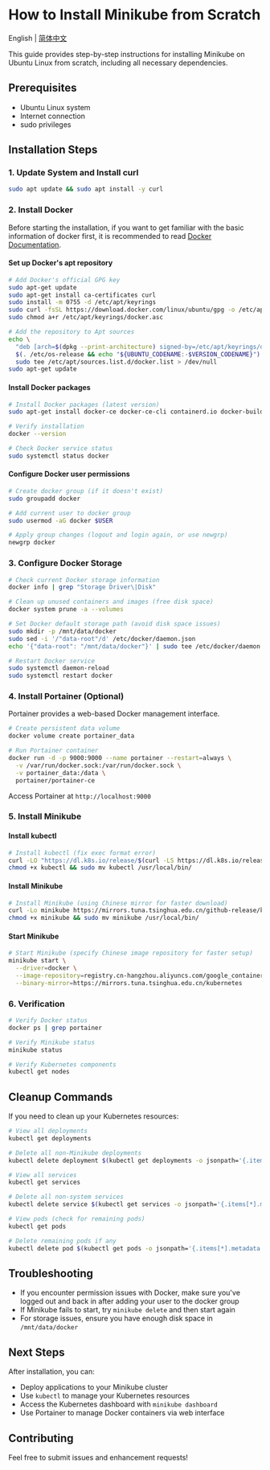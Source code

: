 # How to Install Minikube from Scratch

English | [简体中文](readme-cn.md)

This guide provides step-by-step instructions for installing Minikube on Ubuntu Linux from scratch, including all necessary dependencies.

## Prerequisites

- Ubuntu Linux system
- Internet connection
- sudo privileges

## Installation Steps

### 1. Update System and Install curl

```bash
sudo apt update && sudo apt install -y curl
```

### 2. Install Docker

Before starting the installation, if you want to get familiar with the basic information of docker first, it is recommended to read [Docker Documentation](docker.md).

#### Set up Docker's apt repository

```bash
# Add Docker's official GPG key
sudo apt-get update
sudo apt-get install ca-certificates curl
sudo install -m 0755 -d /etc/apt/keyrings
sudo curl -fsSL https://download.docker.com/linux/ubuntu/gpg -o /etc/apt/keyrings/docker.asc
sudo chmod a+r /etc/apt/keyrings/docker.asc

# Add the repository to Apt sources
echo \
  "deb [arch=$(dpkg --print-architecture) signed-by=/etc/apt/keyrings/docker.asc] https://download.docker.com/linux/ubuntu \
  $(. /etc/os-release && echo "${UBUNTU_CODENAME:-$VERSION_CODENAME}") stable" | \
  sudo tee /etc/apt/sources.list.d/docker.list > /dev/null
sudo apt-get update
```

#### Install Docker packages

```bash
# Install Docker packages (latest version)
sudo apt-get install docker-ce docker-ce-cli containerd.io docker-buildx-plugin docker-compose-plugin

# Verify installation
docker --version

# Check Docker service status
sudo systemctl status docker
```

#### Configure Docker user permissions

```bash
# Create docker group (if it doesn't exist)
sudo groupadd docker

# Add current user to docker group
sudo usermod -aG docker $USER

# Apply group changes (logout and login again, or use newgrp)
newgrp docker
```

### 3. Configure Docker Storage

```bash
# Check current Docker storage information
docker info | grep "Storage Driver\|Disk"

# Clean up unused containers and images (free disk space)
docker system prune -a --volumes

# Set Docker default storage path (avoid disk space issues)
sudo mkdir -p /mnt/data/docker
sudo sed -i '/"data-root"/d' /etc/docker/daemon.json
echo '{"data-root": "/mnt/data/docker"}' | sudo tee /etc/docker/daemon.json

# Restart Docker service
sudo systemctl daemon-reload
sudo systemctl restart docker
```

### 4. Install Portainer (Optional)

Portainer provides a web-based Docker management interface.

```bash
# Create persistent data volume
docker volume create portainer_data

# Run Portainer container
docker run -d -p 9000:9000 --name portainer --restart=always \
  -v /var/run/docker.sock:/var/run/docker.sock \
  -v portainer_data:/data \
  portainer/portainer-ce
```

Access Portainer at `http://localhost:9000`

### 5. Install Minikube

#### Install kubectl

```bash
# Install kubectl (fix exec format error)
curl -LO "https://dl.k8s.io/release/$(curl -LS https://dl.k8s.io/release/stable.txt)/bin/linux/amd64/kubectl"
chmod +x kubectl && sudo mv kubectl /usr/local/bin/
```

#### Install Minikube

```bash
# Install Minikube (using Chinese mirror for faster download)
curl -Lo minikube https://mirrors.tuna.tsinghua.edu.cn/github-release/kubeadm/minikube/releases/latest/minikube-linux-amd64
chmod +x minikube && sudo mv minikube /usr/local/bin/
```

#### Start Minikube

```bash
# Start Minikube (specify Chinese image repository for faster setup)
minikube start \
  --driver=docker \
  --image-repository=registry.cn-hangzhou.aliyuncs.com/google_containers \
  --binary-mirror=https://mirrors.tuna.tsinghua.edu.cn/kubernetes
```

### 6. Verification

```bash
# Verify Docker status
docker ps | grep portainer

# Verify Minikube status
minikube status

# Verify Kubernetes components
kubectl get nodes
```

## Cleanup Commands

If you need to clean up your Kubernetes resources:

```bash
# View all deployments
kubectl get deployments

# Delete all non-Minikube deployments
kubectl delete deployment $(kubectl get deployments -o jsonpath='{.items[*].metadata.name}')

# View all services
kubectl get services

# Delete all non-system services
kubectl delete service $(kubectl get services -o jsonpath='{.items[*].metadata.name}' | grep -v 'kubernetes')

# View pods (check for remaining pods)
kubectl get pods

# Delete remaining pods if any
kubectl delete pod $(kubectl get pods -o jsonpath='{.items[*].metadata.name}')
```

## Troubleshooting

- If you encounter permission issues with Docker, make sure you've logged out and back in after adding your user to the docker group
- If Minikube fails to start, try `minikube delete` and then start again
- For storage issues, ensure you have enough disk space in `/mnt/data/docker`

## Next Steps

After installation, you can:
- Deploy applications to your Minikube cluster
- Use `kubectl` to manage your Kubernetes resources
- Access the Kubernetes dashboard with `minikube dashboard`
- Use Portainer to manage Docker containers via web interface

## Contributing

Feel free to submit issues and enhancement requests!
